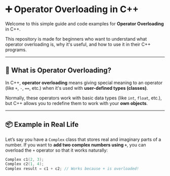 # ➕ Operator Overloading in C++

Welcome to this simple guide and code examples for **Operator Overloading** in C++.

This repository is made for beginners who want to understand what operator overloading is, why it's useful, and how to use it in their C++ programs.

---

## 🤔 What is Operator Overloading?

In C++, **operator overloading** means giving special meaning to an operator (like `+`, `-`, `==`, etc.) when it's used with **user-defined types (classes)**.

Normally, these operators work with basic data types (like `int`, `float`, etc.), but C++ allows you to redefine them to work with your **own objects**.

---

## 📦 Example in Real Life

Let’s say you have a `Complex` class that stores real and imaginary parts of a number. If you want to **add two complex numbers using `+`**, you can overload the `+` operator so that it works naturally:

```cpp
Complex c1(2, 3);
Complex c2(1, 4);
Complex result = c1 + c2; // Works because + is overloaded!
